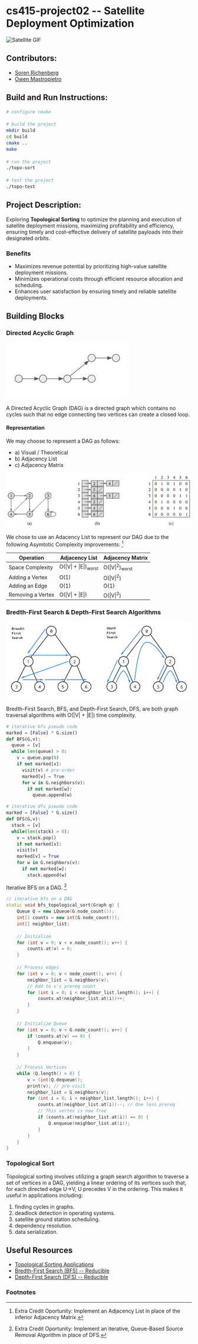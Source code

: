 # cs415-project02 -- Satellite Deployment Optimization

![Satellite GIF](media/satellite-map.gif)

<!-- ![Topological Sorting](media/topological-sorting.png) -->

## Contributors:

- [Soren Richenberg](https://github.com/sorenrichenberg)
- [Owen Mastropietro](https://github.com/OwenMastropietro)

## Build and Run Instructions:

```bash
# configure cmake

# build the project
mkdir build
cd build
cmake ..
make

# run the project
./topo-sort

# test the project
./topo-test
```

## Project Description:

Exploring **Topological Sorting** to optimize the planning and execution of satellite deployment missions, maximizing profitability and efficiency, ensuring timely and cost-effective delivery of satellite payloads into their designated orbits.

### Benefits

- Maximizes revenue potential by prioritizing high-value satellite deployment missions.
- Minimizes operational costs through efficient resource allocation and scheduling.
- Enhances user satisfaction by ensuring timely and reliable satellite deployments.

## Building Blocks

### Directed Acyclic Graph

![DAG](media/simple-dag.png)

A Directed Acyclic Graph (DAG) is a directed graph which contains no cycles such that no edge connecting two vertices can create a closed loop.

#### Representation

We may choose to represent a DAG as follows:

- a) Visual / Theoretical
- b) Adjacency List
- c) Adjacency Matrix

![Adjacency List vs Adjacency Matrix](media/adj_list_vs_adj_matrix.png)

We chose to use an Adacency List to represent our DAG due to the following Asymtotic Complexity improvements: [^1]

| Operation         | Adjacency List                   | Adjacency Matrix                     |
| ----------------- | -------------------------------- | ------------------------------------ |
| Space Complexity  | O(\|V\| + \|E\|)<sub>worst</sub> | O(\|V\|<sup>2</sup>)<sub>worst</sub> |
| Adding a Vertex   | O(1)                             | O(\|V\|<sup>2</sup>)                 |
| Adding an Edge    | O(1)                             | O(1)                                 |
| Removing a Vertex | O(\|V\| + \|E\|)                 | O(\|V\|<sup>2</sup>)                 |

### Bredth-First Search & Depth-First Search Algorithms

![BFS & DFS](media/bfs_vs_dfs.png)

Bredth-First Search, BFS, and Depth-First Search, DFS, are both graph traversal algorithms with O(|V| + |E|) time complexity.

```python
# iterative bfs pseudo code
marked = [False] * G.size()
def BFS(G,v):
  queue = [v]
  while len(queue) > 0:
    v = queue.pop(0)
    if not marked[v]:
      visit(v) # pre-order
      marked[v] = True
      for w in G.neighbors(v):
        if not marked[w]:
          queue.append(w)
```

```python
# iterative dfs pseudo code
marked = [False] * G.size()
def DFS(G,v):
  stack = [v]
  while(len(stack) > 0):
    v = stack.pop()
    if not marked[v]:
    visit(v)
    marked[v] = True
    for w in G.neighbors(v):
      if not marked[w]:
        stack.append(w)
```

Iterative BFS on a DAG. [^2]

```c++
// iterative bfs on a DAG
static void bfs_topological_sort(Graph g) {
    Queue Q = new LQueue(G.node_count());
    int[] counts = new int[G.node_count()];
    int[] neighbor_list;

    // Initialize
    for (int v = 0; v < v.node_count(); v++) {
        counts.at(v) = 0;
    }

    // Process edges
    for (int v = 0; v < node_count(); v++) {
        neighbor_list = G.neighbors(v);
        // Add to v's prereq count
        for (int i = 0; i < neighbor_list.length(); i++) {
            counts.at(neighbor_list.at(i))++;
        }
    }

    // Initialize Queue
    for (int v = 0; v < G.node_count(); v++) {
        if (counts.at(v) == 0) {
            Q.enqueue(v);
        }
    }

    // Process Vertices
    while (Q.length() > 0) {
        v = (int)Q.dequeue();
        print(v); // pre-visit
        neighbor_list = G.neighbors(v);
        for (int i = 0; i < neighbor_list.length(); i++) {
            counts.at(neighbor_list.at(i))--; // One less prereq
            // This vertex is now free
            if (counts.at(neighbor_list.at(i)) == 0) {
                Q.enqueue(neighbor_list.at(i));
            }
        }
    }
}
```

### Topological Sort

Topological sorting involves utilizing a graph search algorithm to traverse a set of vertices in a DAG, yielding a linear ordering of its vertices such that, for each directed edge U->V, U precedes V in the ordering. This makes it useful in applications including:

1. finding cycles in graphs.
2. deadlock detection in operating systems.
3. satellite ground station scheduling.
4. dependency resolution.
5. data serialization.

## Useful Resources

- [Topological Sorting Applications](https://iq.opengenus.org/applications-of-topological-sort/#:~:text=The%20Applications%20of%20Topological%20Sort,Dependency%20resolution)
- [Bredth-First Search (BFS) -- Reducible](https://www.youtube.com/watch?v=xlVX7dXLS64)
- [Depth-First Search (DFS) -- Reducible](https://www.youtube.com/watch?v=PMMc4VsIacU)

### Footnotes

[^1]: Extra Credit Oportunity: Implement an Adjacency List in place of the inferior Adjacency Matrix.
[^2]: Extra Credit Oportunity: Implement an iterative, Queue-Based Source Removal Algorithm in place of DFS.
